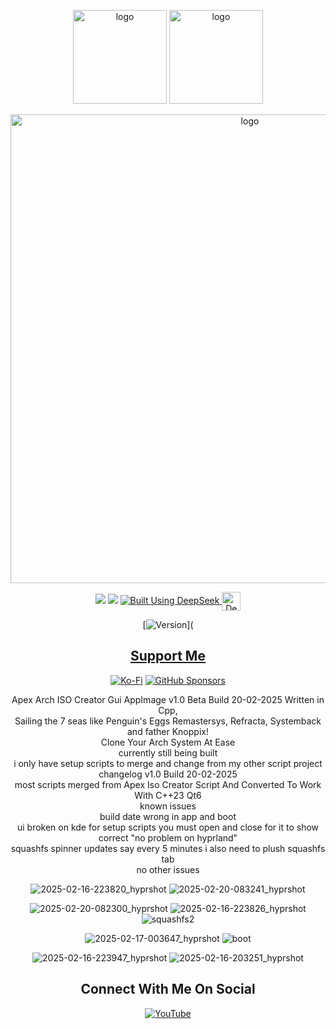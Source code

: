<p align="center">
	 <img width="150" src="https://i.postimg.cc/c4VPgzBp/Apex-Browser.png" alt="logo">
	<img width="150" src="https://i.postimg.cc/cHj9PDT7/burn.png" alt="logo">
	</p>
<div align="center">
<p align="center">
    <img width="750" src="https://i.postimg.cc/3Rg8r2FC/Apex-Arch-Iso-Creator-2-5-2025.png" alt="logo">
</p>

<div align="center">
  <a href="https://www.linux.org" target="_blank"><img src="https://img.shields.io/badge/OS-Linux-e06c75?style=for-the-badge&logo=linux" /></a>
	<a href="https://archlinux.org" target="_blank"><img src="https://img.shields.io/badge/DISTRO-Arch-56b6c2?style=for-the-badge&logo=arch-linux" /></a>
  </a>
  <a href="https://chat.deepseek.com/" target="_blank">
  <img src="https://img.shields.io/badge/Built_Using-DeepSeek-4D6BFE?style=for-the-badge&logo=deepseek&logoColor=4D6BFE" alt="Built Using DeepSeek">
  <img src="https://i.postimg.cc/ydBbyvRt/Deepseek.jpg" alt="DeepSeek Logo" style="height: 30px; vertical-align: middle;">
</a>

<div align="center">

[![Version](https://img.shields.io/github/v/release/claudemods/ApexArchIsoCreatorGuiAppImage?color=FFD700&label=Latest%20Release&style=for-the-badge)](


</div>


## [ Support Me ](https://www.paypal.com/paypalme/claudemods?country.x=GB&locale)


</div>
<div align="center">

[![Ko-Fi](https://img.shields.io/badge/Ko--fi-F16061?style=for-the-badge&label=claudemods&color=3399FF&Linux&logo=ko-fi&logoColor=white)](https://ko-fi.com/claudemods)
[![GitHub Sponsors](https://img.shields.io/badge/sponsor-30363D?style=for-the-badge&label=claudemods&color=A836FF&logo=GitHub-Sponsors&logoColor=#white)](https://github.com/sponsors/claudemods)</div>

<div align="center">
Apex Arch ISO Creator Gui AppImage v1.0 Beta Build 20-02-2025 Written in Cpp,
	<div align="center">
Sailing the 7 seas like Penguin's Eggs Remastersys, Refracta, Systemback and father Knoppix!
<div align="center">
Clone Your Arch System At Ease
<div align="center">
currently still being built
	<div align="center">
i only have setup scripts to merge and change from my other script project
		<div align="center">
changelog v1.0 Build 20-02-2025
			<div align="center">
most scripts merged from Apex Iso Creator Script And Converted To Work With C++23 Qt6	
	

<div align="center">
known issues
<div align="center">
build date wrong in app and boot
	<div align="center">
ui broken on kde for setup scripts you must open and close for it to show correct "no problem on hyprland"
		<div align="center">
squashfs spinner updates say every 5 minutes i also need to plush squashfs tab
<div align="center">
no other issues 



</div>

<div align="center">

</div>

![2025-02-16-223820_hyprshot](https://github.com/user-attachments/assets/1ed3abed-49d2-499c-b6f1-91e852484f37)
![2025-02-20-083241_hyprshot](https://github.com/user-attachments/assets/5b9095d1-35aa-46f6-ab6d-f91caa70d276)

![2025-02-20-082300_hyprshot](https://github.com/user-attachments/assets/7410cd05-fc15-4078-8cce-dff152d7f489)
![2025-02-16-223826_hyprshot](https://github.com/user-attachments/assets/f5cef511-d2e8-4ac8-a3a6-eb1baebec246)
![squashfs2](https://github.com/user-attachments/assets/2636c682-07ee-4959-a9e3-6d1864b8e830)



![2025-02-17-003647_hyprshot](https://github.com/user-attachments/assets/b411cc14-cbda-48cc-af44-8c786c557e1a)
![boot](https://github.com/user-attachments/assets/e773547a-5c24-47bc-b60a-ad220c259160)

![2025-02-16-223947_hyprshot](https://github.com/user-attachments/assets/811014e9-d8a4-48ef-8ffa-285486dac717)
![2025-02-16-203251_hyprshot](https://github.com/user-attachments/assets/b4f16f4b-f490-44b6-b090-557ab998e02b)





<div align="center">

<h2 align="center"> Connect With Me On Social </h2>

<div align="center">

[![YouTube](https://img.shields.io/youtube/channel/subscribers/UC6OgAhBq7Ocb5g1bQfVSd0Q?color=ff0000&label=Youtube&logo=youtube&style=palstic)](https://youtube.com/@claudemods)






